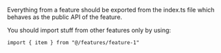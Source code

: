 Everything from a feature should be exported from the index.ts file which behaves as the public API of the feature.

You should import stuff from other features only by using:

`import { item } from "@/features/feature-1"`
